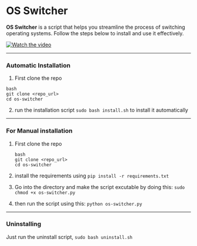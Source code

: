 # OS Switcher

**OS Switcher** is a script that helps you streamline the process of switching operating systems. Follow the steps below to install and use it effectively.

[![Watch the video](https://i9.ytimg.com/vi/bcWOOUQPjZs/mqdefault.jpg?sqp=CNjWjb8G-oaymwEmCMACELQB8quKqQMa8AEB-AH-CYAC0AWKAgwIABABGGMgYyhjMA8=&rs=AOn4CLCZ5X6S_MFCqj8a3FcFH8J04ve4XA)](https://youtu.be/bcWOOUQPjZs)

---


### Automatic Installation

1. First clone the repo

```
bash
git clone <repo_url>
cd os-switcher
```

2. run the installation script `sudo bash install.sh` to install it automatically

---

### For Manual installation

1. First clone the repo

   ```
   bash
   git clone <repo_url>
   cd os-switcher
   ```
2. install the requirements using `pip install -r requirements.txt`
3. Go into the directory and make the script excutable by doing this: `sudo chmod +x os-switcher.py`
4. then run the script using this: `python os-switcher.py`

---

### Uninstalling

Just run the uninstall script, `sudo bash uninstall.sh`
